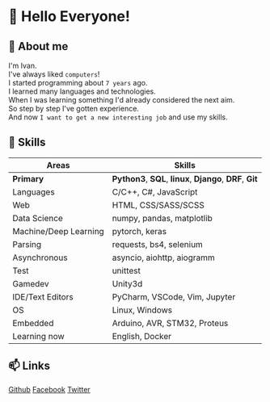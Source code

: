# :wave: Hello Everyone!
## :man: About me
I'm Ivan.<br> 
I've always liked `computers`!<br> 
I started programming about `7 years` ago.<br> 
I learned many languages and technologies.<br> 
When I was learning something I'd already considered the next aim.<br> 
So step by step I've gotten experience.<br>
And now `I want to get a new interesting job` and use my skills. 

## :wrench: Skills
Areas | Skills
------|-------
**Primary**|**Python3**, **SQL**, **linux**, **Django**, **DRF**, **Git**
Languages|C/C++, C#, JavaScript
Web|HTML, CSS/SASS/SCSS
Data Science|numpy, pandas, matplotlib
Machine/Deep Learning|pytorch, keras
Parsing|requests, bs4, selenium
Asynchronous|asyncio, aiohttp, aiogramm
Test|unittest
Gamedev|Unity3d
IDE/Text Editors|PyCharm, VSCode, Vim, Jupyter
OS|Linux, Windows
Embedded|Arduino, AVR, STM32, Proteus
Learning now|English, Docker
               
## :mailbox: Links
[Github](https://github.com/ivan100kg)
[Facebook](https://facebook.com/profile.php?id=100007209557127)
[Twitter](https://twitter.com/Ivan100kg)
